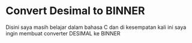 # Convert Desimal to BINNER
Disini saya masih belajar dalam bahasa C dan di kesempatan kali ini saya ingin membuat converter DESIMAL ke BINNER 
